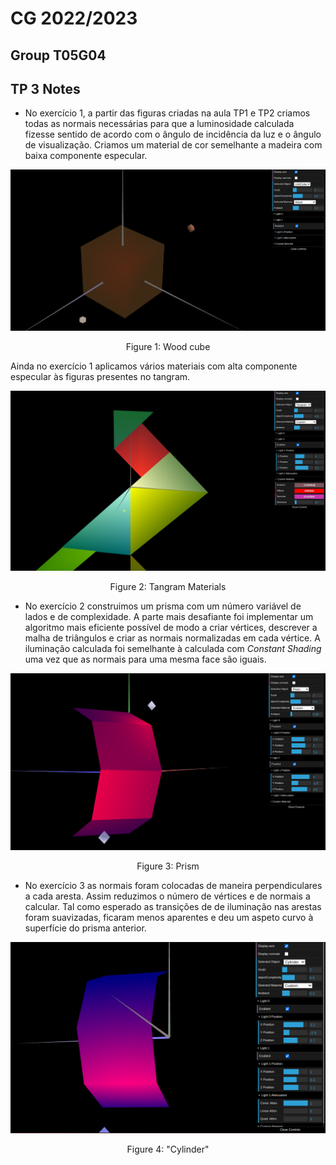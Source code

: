 # CG 2022/2023

## Group T05G04

## TP 3 Notes

- No exercício 1, a partir das figuras criadas na aula TP1 e TP2 criamos todas as normais necessárias para que a luminosidade calculada fizesse sentido de acordo com o ângulo de incidência da luz e o ângulo de visualização. Criamos um material de cor semelhante a madeira com baixa componente especular.

![UnitCube](screenshots/cg-t05g04-tp3-1a.png)
<p align="center">Figure 1: Wood cube</p>

Ainda no exercício 1 aplicamos vários materiais com alta componente especular às figuras presentes no tangram.

![Tangram](screenshots/cg-t05g04-tp3-1b.png)
<p align="center">Figure 2: Tangram Materials</p>

- No exercício 2 construimos um prisma com um número variável de lados e de complexidade. A parte mais desafiante foi implementar um algoritmo mais eficiente possível de modo a criar vértices, descrever a malha de triângulos e criar as normais normalizadas em cada vértice. A iluminação calculada foi semelhante à calculada com *Constant Shading* uma vez que as normais para uma mesma face são iguais.

![Prism](screenshots/cg-t05g04-tp3-2.png)
<p align="center">Figure 3: Prism</p>

- No exercício 3 as normais foram colocadas de maneira perpendiculares a cada aresta. Assim reduzimos o número de vértices e de normais a calcular. Tal como esperado as transições de de iluminação nas arestas foram suavizadas, ficaram menos aparentes e deu um aspeto curvo à superfície do prisma anterior.

![Cylinder](screenshots/cg-t05g04-tp3-3.png)
<p align="center">Figure 4: "Cylinder"</p>
